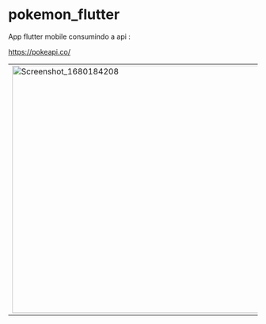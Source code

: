 # pokemon_flutter

App flutter mobile consumindo a api :

https://pokeapi.co/

<table>
	<tr>
	    <td>
		  <img src="https://github.com/yasmin15carolina/pokemon_flutter/assets/49843350/8be5cfe2-891b-468f-b002-c27750436c31" alt="Screenshot_1680184208" 			style="max-width: 100%;" height="500">
	   </td>
		 <td>
		  <img src="https://github.com/yasmin15carolina/pokemon_flutter/assets/49843350/b78eac6c-8565-4d67-8d8e-f546d3dba3c9" alt="Screenshot_1680184206" 			style="max-width: 100%;" height="500">
	   </td>
    	<td>
		<img src="https://github.com/yasmin15carolina/pokemon_flutter/assets/49843350/ab9c4e1b-c3c4-419e-afd8-f5d6da08aaf5" alt="Screenshot_1680185110"
		     style="max-width: 100%;" height="500">
	</td>
  </tr>
</table>
